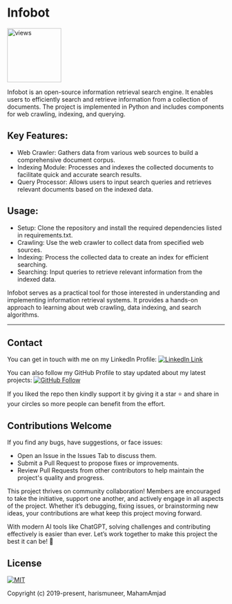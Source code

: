 # Infobot


<a href="https://github.com/harismuneer"><img alt="views" title="Github views" src="https://komarev.com/ghpvc/?username=harismuneer&style=flat-square" width="125"/></a>

Infobot is an open-source information retrieval search engine. It enables users to efficiently search and retrieve information from a collection of documents. The project is implemented in Python and includes components for web crawling, indexing, and querying.

## Key Features:

- Web Crawler: Gathers data from various web sources to build a comprehensive document corpus.
- Indexing Module: Processes and indexes the collected documents to facilitate quick and accurate search results.
- Query Processor: Allows users to input search queries and retrieves relevant documents based on the indexed data.

## Usage:

- Setup: Clone the repository and install the required dependencies listed in requirements.txt.
- Crawling: Use the web crawler to collect data from specified web sources.
- Indexing: Process the collected data to create an index for efficient searching.
- Searching: Input queries to retrieve relevant information from the indexed data.

Infobot serves as a practical tool for those interested in understanding and implementing information retrieval systems. It provides a hands-on approach to learning about web crawling, data indexing, and search algorithms.

<hr>

## Contact
You can get in touch with me on my LinkedIn Profile: [![LinkedIn Link](https://img.shields.io/badge/Connect-harismuneer-blue.svg?logo=linkedin&longCache=true&style=social&label=Follow)](https://www.linkedin.com/in/harismuneer)

You can also follow my GitHub Profile to stay updated about my latest projects: [![GitHub Follow](https://img.shields.io/badge/Connect-harismuneer-blue.svg?logo=Github&longCache=true&style=social&label=Follow)](https://github.com/harismuneer)

If you liked the repo then kindly support it by giving it a star ⭐ and share in your circles so more people can benefit from the effort.

## Contributions Welcome
If you find any bugs, have suggestions, or face issues:

- Open an Issue in the Issues Tab to discuss them.
- Submit a Pull Request to propose fixes or improvements.
- Review Pull Requests from other contributors to help maintain the project's quality and progress.

This project thrives on community collaboration! Members are encouraged to take the initiative, support one another, and actively engage in all aspects of the project. Whether it’s debugging, fixing issues, or brainstorming new ideas, your contributions are what keep this project moving forward.

With modern AI tools like ChatGPT, solving challenges and contributing effectively is easier than ever. Let’s work together to make this project the best it can be! 🚀

## License
[![MIT](https://img.shields.io/cocoapods/l/AFNetworking.svg?style=style&label=License&maxAge=2592000)](../master/LICENSE)

Copyright (c) 2019-present, harismuneer, MahamAmjad                                                        

<!-- PROFILE_INTRO_START -->
<!-- PROFILE_INTRO_END -->
